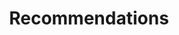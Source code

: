 ---
title : "Recommendations"
testimonial_slider:
# slider item loop
- name : "Priys Sathyaseelam"
  image : "images/priya.jpeg"
  designation : "UX-Designer Enghouse"
  content : "I had the immense luck of working with Shivaranjani when we build the Seekamentor website. Quick to adapt to the fast-paced startup environment, Shivaranjani started contributing on day one! She created delightful content for our social media posts, while simultaneously working on the website content. She’s a wonderful team player and brings passion into every little thing she does! "
            
# slider item loop
- name : "Sai kishore Raju"
  image : "images/sai.jpeg"
  designation : "Toastmasters, NIT"
  content : "It was a pleasure mentoring Shivaranjani for 2 years at the Toastmasters chapter of NIT Trichy. She has grown as a successful public speaker over the course of her time in Toastmasters International.

The striking ability of Shivaranjani is her ability to write engaging content. Starting with her ice-breaker speech till her winning contest speeches, she has diligently sculpted every word of her speech on paper, before delivering it on stage.

Next, her ability of constant self-improvement stands out. She takes in constructive criticism after every speech, and betters the level of her performance with every speech. She has improved on all aspects of speaking, be it body language, voice modulation or facial expressions.

She has transformed into a speaker who could deliver various types speeches to a large audience and I am convinced that her diligence, constant self-improvement and speaking skills would be a boon to any team that she is a part of."
            
# slider item loop
- name : "Arvindh S"
  image : "images/aravindh.jpeg"
  designation : "Toastmasters, NIT"
  content : "Diligent and creative are the terms I would use to describe Shivaranjani. I had the pleasure of knowing Shivaranjani for the last 2 years through Toastmasters International NIT Trichy. I'm very inspired by her ability to be creative in all aspects and moved by her eagerness to share the same with her peers and juniors. With her go-giver attitude and a creative mindset, she'll be of great value to any team that she's a part of."

- name : "Brathindhara Suresh"
  image : "images/brath.jpeg"
  designation : "Intern, Nokia"
  content : "I had the opportunity to work with Shivaranjani during my intern at Nokia Networks, Oragaddam, Chennai. She is a cheerful, talented, budding engineer with a healthy curiosity and an overwhelming desire to learn. A tech enthusiast, she has good knowledge about the latest and greatest in technology and has a keen interest in learning the fundamentals. A member of Toastmasters International, she is a good speaker and more importantly a patient listener. She has a natural grasp of electronics and programming and is good at problem-solving in these domains. I wish her the best of luck."

# custom style
custom_class: "" 
custom_attributes: "" 
custom_css: ""
---